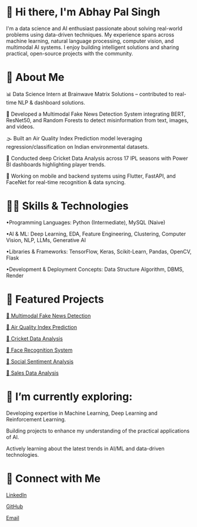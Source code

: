 # 👋 Hi there, I'm Abhay Pal Singh

I'm a data science and AI enthusiast passionate about solving real-world problems using data-driven techniques. My experience spans across machine learning, natural language processing, computer vision, and multimodal AI systems. I enjoy building intelligent solutions and sharing practical, open-source projects with the community.


# 🚀 About Me

📊 Data Science Intern at Brainwave Matrix Solutions – contributed to real-time NLP & dashboard solutions.

📰 Developed a Multimodal Fake News Detection System integrating BERT, ResNet50, and Random Forests to detect misinformation from text, images, and videos.

🌫️ Built an Air Quality Index Prediction model leveraging regression/classification on Indian environmental datasets.

🏏 Conducted deep Cricket Data Analysis across 17 IPL seasons with Power BI dashboards highlighting player trends.

📱 Working on mobile and backend systems using Flutter, FastAPI, and FaceNet for real-time recognition & data syncing.


# 🧑‍💻 Skills & Technologies

•Programming Languages: Python (Intermediate), MySQL (Naive)

•AI & ML: Deep Learning, EDA, Feature Engineering, Clustering, Computer Vision, NLP, LLMs, Generative AI

•Libraries & Frameworks: TensorFlow, Keras, Scikit-Learn, Pandas, OpenCV, Flask

•Development & Deployment Concepts: Data Structure Algorithm, DBMS, Render


# 📌 Featured Projects

[🔗 Multimodal Fake News Detection](https://github.com/AbhaySingh032/Multimodal-Fake-news-detection)

[🔗 Air Quality Index Prediction](https://github.com/AbhaySingh032/Air-Quality-Index-Prediction)

[🔗 Cricket Data Analysis](https://github.com/AbhaySingh032/Cricket-Data-Analysis)

[🔗 Face Recognition System](https://github.com/AbhaySingh032/Face-Recognition-System)

[🔗 Social Sentiment Analysis](https://github.com/AbhaySingh032/Social-Sentiment-Analysis)

[🔗 Sales Data Analysis](https://github.com/AbhaySingh032/Sales-Data-Analysis)


# 🌱 I’m currently exploring:

Developing expertise in Machine Learning, Deep Learning and Reinforcement Learning.

Building projects to enhance my understanding of the practical applications of AI.

Actively learning about the latest trends in AI/ML and data-driven technologies.


# 🤝 Connect with Me

[LinkedIn](https://www.linkedin.com/in/abhay-pal-singh-827891268/)

[GitHub](https://github.com/AbhaySingh032/AbhaySingh032)

[Email](rabhay032@gmail.com)


